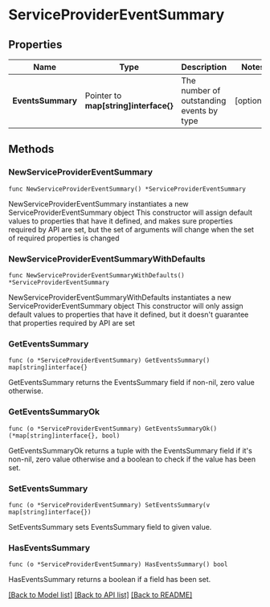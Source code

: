 # ServiceProviderEventSummary

## Properties

Name | Type | Description | Notes
------------ | ------------- | ------------- | -------------
**EventsSummary** | Pointer to **map[string]interface{}** | The number of outstanding events by type | [optional] 

## Methods

### NewServiceProviderEventSummary

`func NewServiceProviderEventSummary() *ServiceProviderEventSummary`

NewServiceProviderEventSummary instantiates a new ServiceProviderEventSummary object
This constructor will assign default values to properties that have it defined,
and makes sure properties required by API are set, but the set of arguments
will change when the set of required properties is changed

### NewServiceProviderEventSummaryWithDefaults

`func NewServiceProviderEventSummaryWithDefaults() *ServiceProviderEventSummary`

NewServiceProviderEventSummaryWithDefaults instantiates a new ServiceProviderEventSummary object
This constructor will only assign default values to properties that have it defined,
but it doesn't guarantee that properties required by API are set

### GetEventsSummary

`func (o *ServiceProviderEventSummary) GetEventsSummary() map[string]interface{}`

GetEventsSummary returns the EventsSummary field if non-nil, zero value otherwise.

### GetEventsSummaryOk

`func (o *ServiceProviderEventSummary) GetEventsSummaryOk() (*map[string]interface{}, bool)`

GetEventsSummaryOk returns a tuple with the EventsSummary field if it's non-nil, zero value otherwise
and a boolean to check if the value has been set.

### SetEventsSummary

`func (o *ServiceProviderEventSummary) SetEventsSummary(v map[string]interface{})`

SetEventsSummary sets EventsSummary field to given value.

### HasEventsSummary

`func (o *ServiceProviderEventSummary) HasEventsSummary() bool`

HasEventsSummary returns a boolean if a field has been set.


[[Back to Model list]](../README.md#documentation-for-models) [[Back to API list]](../README.md#documentation-for-api-endpoints) [[Back to README]](../README.md)


